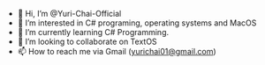 - 👋 Hi, I’m @Yuri-Chai-Official
- 👀 I’m interested in C# programing, operating systems and MacOS
- 🌱 I’m currently learning C# Programming.
- 💞️ I’m looking to collaborate on TextOS
- 📫 How to reach me via Gmail (yurichai01@gmail.com)

<!---
Yuri-Chai-Official/Yuri-Chai-Official is a ✨ special ✨ repository because its `README.md` (this file) appears on your GitHub profile.
You can click the Preview link to take a look at your changes.
--->
